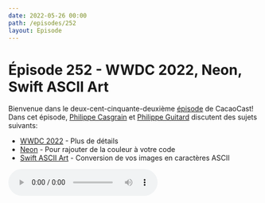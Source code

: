 ```yaml
---
date: 2022-05-26 00:00
path: /episodes/252
layout: Episode
---
```

# Épisode 252 - WWDC 2022, Neon, Swift ASCII Art
<p>Bienvenue dans le deux-cent-cinquante-deuxi&egrave;me&nbsp;<a href="https://cacaocast.com/media/cacaocast_252.mp3" title="CacaoCast Episode 252">épisode</a> de CacaoCast! Dans cet épisode, <a href="http://www.twitter.com/philippec" title="Philippe Casgrain sur Twitter">Philippe Casgrain</a> et <a href="http://www.twitter.com/cacaocast" title="Philippe Guitard sur Twitter">Philippe Guitard</a> discutent des sujets suivants:</p>
<ul>
<li><a href="https://developer.apple.com/wwdc22/" title="WWDC 2022">WWDC 2022</a> - Plus de détails</li>
<li><a href="https://github.com/chimehq/neon" title="Neon">Neon</a> - Pour rajouter de la couleur à votre code</li>
<li><a href="https://github.com/ijoshsmith/swift-ascii-art" title="Swift ASCII Art">Swift ASCII Art</a> - Conversion de vos images en caractères ASCII</li>
</ul>
<p><audio controls><source src="https://cacaocast.com/media/cacaocast_252.mp3" type="audio/mpeg"><source src="https://cacaocast.com/media/cacaocast_252.mp3" type="audio/mp4">Votre navigateur ne supporte pas l'élément audio / Your browser does not support the audio element.</audio></p>
